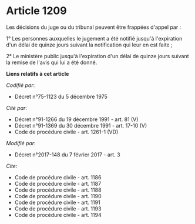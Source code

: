 # Article 1209

Les décisions du juge ou du tribunal peuvent être frappées d'appel par :

1° Les personnes auxquelles le jugement a été notifié jusqu'à  l'expiration d'un délai de quinze jours suivant la
notification qui leur  en est faite ;

2° Le ministère public jusqu'à l'expiration d'un délai de quinze jours suivant la remise de l'avis qui lui a été donné.

**Liens relatifs à cet article**

_Codifié par_:

  - Décret n°75-1123 du 5 décembre 1975

_Cité par_:

  - Décret n°91-1266 du 19 décembre 1991 - art. 81 (V)
  - Décret n°91-1369 du 30 décembre 1991 - art. 17-10 (V)
  - Code de procédure civile - art. 1261-1 (VD)

_Modifié par_:

  - Décret n°2017-148 du 7 février 2017 - art. 3

_Cite_:

  - Code de procédure civile - art. 1186
  - Code de procédure civile - art. 1187
  - Code de procédure civile - art. 1188
  - Code de procédure civile - art. 1190
  - Code de procédure civile - art. 1191
  - Code de procédure civile - art. 1193
  - Code de procédure civile - art. 1194
